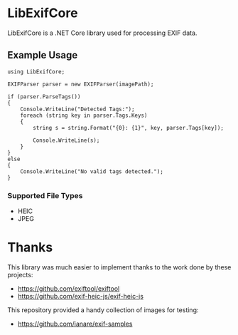 # LibExifCore

LibExifCore is a .NET Core library used for processing EXIF data.

## Example Usage
```
using LibExifCore;

EXIFParser parser = new EXIFParser(imagePath);

if (parser.ParseTags())
{
    Console.WriteLine("Detected Tags:");
    foreach (string key in parser.Tags.Keys)
    {
        string s = string.Format("{0}: {1}", key, parser.Tags[key]);

        Console.WriteLine(s);
    }
}
else
{
    Console.WriteLine("No valid tags detected.");
}
```

### Supported File Types
* HEIC
* JPEG

# Thanks

This library was much easier to implement thanks to the work done by these projects:

* https://github.com/exiftool/exiftool
* https://github.com/exif-heic-js/exif-heic-js

This repository provided a handy collection of images for testing:

* https://github.com/ianare/exif-samples
